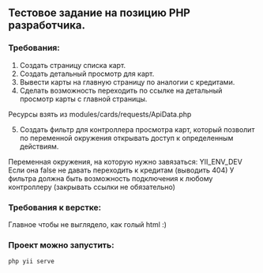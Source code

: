 ## Тестовое задание на позицию PHP разработчика.

### Требования:

1. Создать страницу списка карт.
2. Создать детальный просмотр для карт.
3. Вывести карты на главную страницу по аналогии с кредитами.
4. Сделать возможность переходить по ссылке на детальный просмотр карты с главной страницы.
   
Ресурсы взять из modules/cards/requests/ApiData.php

5. Создать фильтр для контроллера просмотра карт, который позволит по переменной окружения открывать доступ к определенным действиям.

Переменная окружения, на которую нужно завязаться: YII_ENV_DEV
Если она false не давать переходить к кредитам (выводить 404)
У фильтра должна быть возможность подключения к любому контроллеру (закрывать ссылки не обязательно)

### Требования к верстке:
Главное чтобы не выглядело, как голый html :)

### Проект можно запустить:

`php yii serve`
